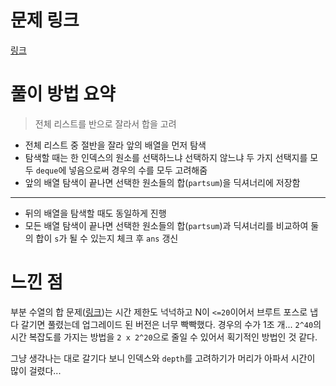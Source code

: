 # 문제 링크
[링크](https://www.acmicpc.net/problem/1208)
# 풀이 방법 요약
> 전체 리스트를 반으로 잘라서 합을 고려

- 전체 리스트 중 절반을 잘라 앞의 배열을 먼저 탐색
- 탐색할 때는 한 인덱스의 원소를 선택하느냐 선택하지 않느냐 두 가지 선택지를 모두 `deque`에 넣음으로써 경우의 수를 모두 고려해줌
- 앞의 배열 탐색이 끝나면 선택한 원소들의 합(`partsum`)을 딕셔너리에 저장함
---
- 뒤의 배열을 탐색할 때도 동일하게 진행
- 모든 배열 탐색이 끝나면 선택한 원소들의 합(`partsum`)과 딕셔너리를 비교하여 둘의 합이 `s`가 될 수 있는지 체크 후 `ans` 갱신



# 느낀 점
부분 수열의 합 문제([링크](https://www.acmicpc.net/problem/1182))는 시간 제한도 넉넉하고  N이 `<=20`이어서 브루트 포스로 냅다 갈기면 풀렸는데 업그레이드 된 버전은 너무 빡빡했다. 경우의 수가 1조 개...
`2^40`의 시간 복잡도를 가지는 방법을 `2 x 2^20`으로 줄일 수 있어서 획기적인 방법인 것 같다.

그냥 생각나는 대로 갈기다 보니 인덱스와 `depth`를 고려하기가 머리가 아파서 시간이 많이 걸렸다...